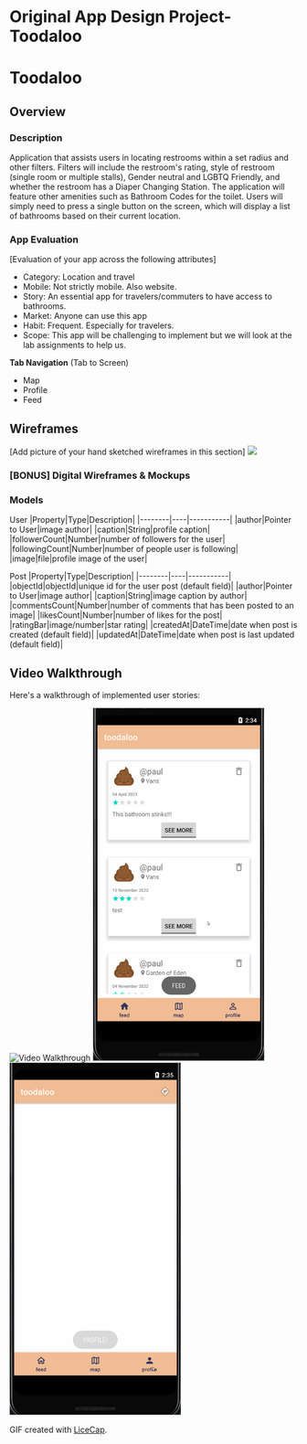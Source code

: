 Original App Design Project- Toodaloo
===

# Toodaloo

## Overview
### Description
Application that assists users in locating restrooms within a set radius and other filters. Filters will include the restroom's rating, style of restroom (single room or multiple stalls), Gender neutral and LGBTQ Friendly, and whether the restroom has a Diaper Changing Station. The application will feature other amenities such as Bathroom Codes for the toilet. Users will simply need to press a single button on the screen, which will display a list of bathrooms based on their current location.


### App Evaluation
[Evaluation of your app across the following attributes]
* Category: Location and travel 
* Mobile: Not strictly mobile. Also website. 
* Story: An essential app for travelers/commuters to have access to bathrooms. 
* Market: Anyone can use this app
* Habit: Frequent. Especially for travelers.
* Scope: This app will be challenging to implement but we will look at the lab assignments to help us. 

**Tab Navigation** (Tab to Screen)

* Map
* Profile
* Feed

## Wireframes
[Add picture of your hand sketched wireframes in this section]
<img src="https://github.com/too-da-loo/toodaloo/blob/main/Wireframe.jpg" width=600>

### [BONUS] Digital Wireframes & Mockups


### Models
User
|Property|Type|Description|
|--------|----|-----------|
|author|Pointer to User|image author|
|caption|String|profile caption|
|followerCount|Number|number of followers for the user|
|followingCount|Number|number of people user is following|
|image|file|profile image of the user|

Post
|Property|Type|Description|
|--------|----|-----------|
|objectId|objectId|unique id for the user post (default field)|
|author|Pointer to User|image author|
|caption|String|image caption by author|
|commentsCount|Number|number of comments that has been posted to an image|
|likesCount|Number|number of likes for the post|
|ratingBar|image/number|star rating|
|createdAt|DateTime|date when post is created (default field)|
|updatedAt|DateTime|date when post is last updated (default field)|


## Video Walkthrough

Here's a walkthrough of implemented user stories:

<img src='toodaloo.gif' title='Video Walkthrough' width='300' alt='Video Walkthrough' />
<img src='toodaloo1.gif' title='Video Walkthrough' width='300' alt='Video Walkthrough' />
<img src='toodaloo2.gif' title='Video Walkthrough' width='300' alt='Video Walkthrough' />


GIF created with [LiceCap](http://www.cockos.com/licecap/).

